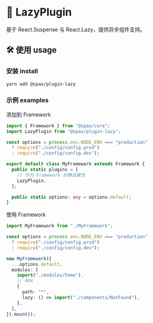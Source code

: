 # :rocket: LazyPlugin

基于 React.Suspense 与 React.Lazy，提供异步组件支持。

## :hammer_and_wrench: 使用 usage

### 安装 install

```bash
yarn add @spax/plugin-lazy
```

### 示例 examples

添加到 Framework

```ts
import { Framework } from "@spax/core";
import LazyPlugin from "@spax/plugin-lazy";

const options = process.env.NODE_ENV === "production"
  ? require("./config/config.prod")
  : require("./config/config.dev");

export default class MyFramework extends Framework {
  public static plugins = [
    // 作为 Framework 的静态属性
    LazyPlugin,
  ];

  public static options: any = options.default;
}
```

使用 Framework

```ts
import MyFramework from "./MyFramework";

const options = process.env.NODE_ENV === "production"
  ? require("./config/config.prod")
  : require("./config/config.dev");

new MyFramework({
  ...options.default,
  modules: [
    import("./modules/home"),
    // 404
    {
      path: "*",
      lazy: () => import("./components/NotFound"),
    },
  ],
}).mount();
```

